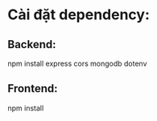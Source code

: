 # Cài đặt dependency: 
## Backend: 
npm install express cors mongodb dotenv
## Frontend: 
npm install 
